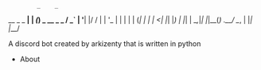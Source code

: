             _    _               
  __ _ _ __| | _(_)  _ __  _   _ 
 / _` | '__| |/ / | | '_ \| | | |
| (_| | |  |   <| |_| |_) | |_| |
 \__,_|_|  |_|\_\_(_) .__/ \__, |
                    |_|    |___/ 
                    
 A discord bot created by arkizenty that is written in python
 
 * About
